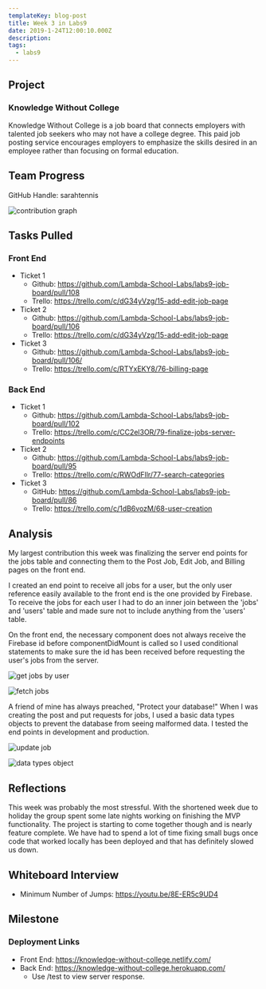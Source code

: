 ```yaml
---
templateKey: blog-post
title: Week 3 in Labs9
date: 2019-1-24T12:00:10.000Z
description:
tags:
  - labs9
---
```


## Project
### Knowledge Without College

Knowledge Without College is a job board that connects employers with talented job seekers who may not have a college degree. This paid job posting service encourages employers to emphasize the skills desired in an employee rather than focusing on formal education.

## Team Progress

GitHub Handle: sarahtennis

![contribution graph](/img/week-3-contribution-graph.png)

## Tasks Pulled

### Front End
* Ticket 1
  * Github: https://github.com/Lambda-School-Labs/labs9-job-board/pull/108
  * Trello: https://trello.com/c/dG34yVzg/15-add-edit-job-page
* Ticket 2
  * Github: https://github.com/Lambda-School-Labs/labs9-job-board/pull/106
  * Trello: https://trello.com/c/dG34yVzg/15-add-edit-job-page
* Ticket 3
  * Github: https://github.com/Lambda-School-Labs/labs9-job-board/pull/106/
  * Trello: https://trello.com/c/RTYxEKY8/76-billing-page

### Back End
* Ticket 1
  * Github: https://github.com/Lambda-School-Labs/labs9-job-board/pull/102
  * Trello: https://trello.com/c/CC2el3OR/79-finalize-jobs-server-endpoints
* Ticket 2
  * Github: https://github.com/Lambda-School-Labs/labs9-job-board/pull/95
  * Trello: https://trello.com/c/RWOdFllr/77-search-categories
* Ticket 3
  * GitHub: https://github.com/Lambda-School-Labs/labs9-job-board/pull/86
  * Trello: https://trello.com/c/1dB6vozM/68-user-creation

## Analysis

My largest contribution this week was finalizing the server end points for the jobs table and connecting them to the Post Job, Edit Job, and Billing pages on the front end. 

I created an end point to receive all jobs for a user, but the only user reference easily available to the front end is the one provided by Firebase. To receive the jobs for each user I had to do an inner join between the 'jobs' and 'users' table and made sure not to include anything from the 'users' table.

On the front end, the necessary component does not always receive the Firebase id before componentDidMount is called so I used conditional statements to make sure the id has been received before requesting the user's jobs from the server.

![get jobs by user](/img/week-3-get-jobs-by-user.png) 

![fetch jobs](/img/week-3-fetch-jobs.png)

A friend of mine has always preached, "Protect your database!" When I was creating the post and put requests for jobs, I used a basic data types objects to prevent the database from seeing malformed data. I tested the end points in development and production.

![update job](/img/week-3-update-job.png) 

![data types object](/img/week-3-data-types-object.png)

## Reflections

This week was probably the most stressful. With the shortened week due to holiday the group spent some late nights working on finishing the MVP functionality. The project is starting to come together though and is nearly feature complete. We have had to spend a lot of time fixing small bugs once code that worked locally has been deployed and that has definitely slowed us down.

## Whiteboard Interview

* Minimum Number of Jumps: https://youtu.be/8E-ER5c9UD4

## Milestone

### Deployment Links
 
* Front End: https://knowledge-without-college.netlify.com/
* Back End: https://knowledge-without-college.herokuapp.com/
  * Use /test to view server response.